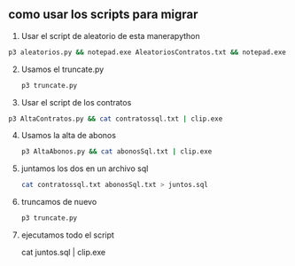 ## como usar los scripts para migrar

1. Usar el script de aleatorio de esta manerapython

```bash
p3 aleatorios.py && notepad.exe AleatoriosContratos.txt && notepad.exe AleatoriosAbonos.txt
```

2. Usamos el truncate.py
   
   ```bash
   p3 truncate.py
   ```

3. Usar el script de los contratos 

```bash
p3 AltaContratos.py && cat contratossql.txt | clip.exe
```

4. Usamos la alta de abonos 
   
   ```bash
   p3 AltaAbonos.py && cat abonosSql.txt | clip.exe
   ```

5. juntamos los dos en un archivo sql 
   
   ```bash
   cat contratossql.txt abonosSql.txt > juntos.sql
   ```

6. truncamos de nuevo 
   
   ```bash
   p3 truncate.py
   ```

7. ejecutamos todo el script

    cat juntos.sql | clip.exe